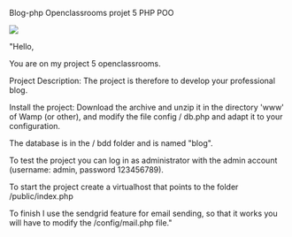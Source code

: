 Blog-php
Openclassrooms projet 5 PHP POO


<a href="https://www.codacy.com/app/siggwer/Blog-php?utm_source=github.com&amp;utm_medium=referral&amp;utm_content=siggwer/Blog-php&amp;utm_campaign=Badge_Grade"><img src="https://api.codacy.com/project/badge/Grade/ebdf191541024da1b3364534f80935af"/></a>


"Hello,

You are on my project 5 openclassrooms.

Project Description: The project is therefore to develop your professional blog.

Install the project: Download the archive and unzip it in the directory 'www' of Wamp (or other), and modify the file config / db.php and adapt it to your configuration.

The database is in the / bdd folder and is named "blog".

To test the project you can log in as administrator with the admin account (username: admin, password 123456789).

To start the project create a virtualhost that points to the folder /public/index.php

To finish I use the sendgrid feature for email sending, so that it works you will have to modify the /config/mail.php file."
